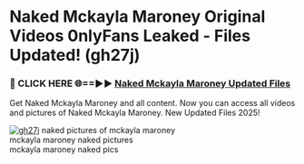 # Naked Mckayla Maroney Original Videos 0nlyFans Leaked - Files Updated! (gh27j)

<h3>🔴 CLICK HERE 🌐==►► <a href="https://tinyurl.com/yckcrads" rel="nofollow">Naked Mckayla Maroney Updated Files</a></h3>

Get Naked Mckayla Maroney and all content. Now you can access all videos and pictures of Naked Mckayla Maroney. New Updated Files 2025!

[![gh27j](https://i.imgur.com/hpKpOFt.gif)](https://tinyurl.com/yckcrads)
naked pictures of mckayla maroney<br>
mckayla maroney naked pictures<br>
mckayla maroney naked pics